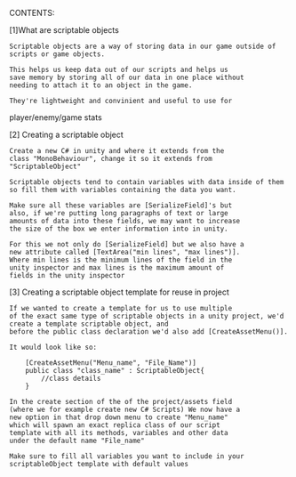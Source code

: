 CONTENTS:

[1]What are scriptable objects

    Scriptable objects are a way of storing data in our game outside of scripts or game objects.

    This helps us keep data out of our scripts and helps us 
    save memory by storing all of our data in one place without 
    needing to attach it to an object in the game.

    They're lightweight and convinient and useful to use for 
   player/enemy/game stats

[2] Creating a scriptable object
    
    Create a new C# in unity and where it extends from the 
    class "MonoBehaviour", change it so it extends from 
    "ScriptableObject"

    Scriptable objects tend to contain variables with data inside of them so fill them with variables containing the data you want.

    Make sure all these variables are [SerializeField]'s but
    also, if we're putting long paragraphs of text or large
    amounts of data into these fields, we may want to increase
    the size of the box we enter information into in unity.

    For this we not only do [SerializeField] but we also have a 
    new attribute called [TextArea("min lines", "max lines")]. 
    Where min lines is the minimum lines of the field in the 
    unity inspector and max lines is the maximum amount of 
    fields in the unity inspector

[3] Creating a scriptable object template for reuse in project
    
    If we wanted to create a template for us to use multiple
    of the exact same type of scriptable objects in a unity project, we'd create a template scriptable object, and
    before the public class declaration we'd also add [CreateAssetMenu()]. 

    It would look like so:

        [CreateAssetMenu("Menu_name", "File_Name")]
        public class "class_name" : ScriptableObject{
            //class details
        }
    
    In the create section of the of the project/assets field
    (where we for example create new C# Scripts) We now have a 
    new option in that drop down menu to create "Menu_name" 
    which will spawn an exact replica class of our script 
    template with all its methods, variables and other data 
    under the default name "File_name"

    Make sure to fill all variables you want to include in your scriptableObject template with default values



